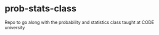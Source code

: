 # prob-stats-class
Repo to go along with the probability and statistics class taught at CODE university 

